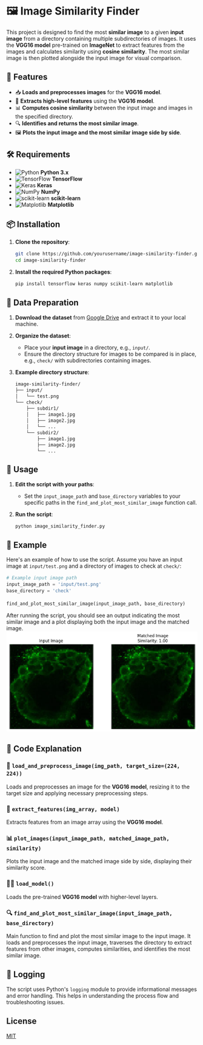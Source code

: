 
# 🖼️ Image Similarity Finder

This project is designed to find the most **similar image** to a given **input image** from a directory containing multiple subdirectories of images. It uses the **VGG16 model** pre-trained on **ImageNet** to extract features from the images and calculates similarity using **cosine similarity**. The most similar image is then plotted alongside the input image for visual comparison.

## 🌟 Features

- 📥 **Loads and preprocesses images** for the **VGG16 model**.
- 🧠 **Extracts high-level features** using the **VGG16 model**.
- 📊 **Computes cosine similarity** between the input image and images in the specified directory.
- 🔍 **Identifies and returns the most similar image**.
- 🖼️ **Plots the input image and the most similar image side by side**.

## 🛠️ Requirements

- ![Python](https://img.shields.io/badge/Python-3.x-blue.svg?logo=python&logoColor=white) **Python 3.x**
- ![TensorFlow](https://img.shields.io/badge/TensorFlow-2.x-orange.svg?logo=tensorflow&logoColor=white) **TensorFlow**
- ![Keras](https://img.shields.io/badge/Keras-2.x-red.svg?logo=keras&logoColor=white) **Keras**
- ![NumPy](https://img.shields.io/badge/NumPy-1.x-blue.svg?logo=numpy&logoColor=white) **NumPy**
- ![scikit-learn](https://img.shields.io/badge/scikit--learn-0.x-blue.svg?logo=scikit-learn&logoColor=white) **scikit-learn**
- ![Matplotlib](https://img.shields.io/badge/Matplotlib-3.x-blue.svg?logo=matplotlib&logoColor=white) **Matplotlib**

## 📦 Installation

1. **Clone the repository**:
    ```sh
    git clone https://github.com/yourusername/image-similarity-finder.git
    cd image-similarity-finder
    ```

2. **Install the required Python packages**:
    ```sh
    pip install tensorflow keras numpy scikit-learn matplotlib
    ```

## 📂 Data Preparation

1. **Download the dataset** from [Google Drive](https://drive.google.com/file/d/1UVSJ6h7r8pmOWYZkqWeAZ_YvwbFr1wV3/view) and extract it to your local machine.

2. **Organize the dataset**:
    - Place your **input image** in a directory, e.g., `input/`.
    - Ensure the directory structure for images to be compared is in place, e.g., `check/` with subdirectories containing images.

3. **Example directory structure**:
    ```
    image-similarity-finder/
    ├── input/
    │   └── test.png
    └── check/
        ├── subdir1/
        │   ├── image1.jpg
        │   ├── image2.jpg
        │   └── ...
        └── subdir2/
            ├── image1.jpg
            ├── image2.jpg
            └── ...
    ```

## 🚀 Usage

1. **Edit the script with your paths**:
    - Set the `input_image_path` and `base_directory` variables to your specific paths in the `find_and_plot_most_similar_image` function call.

2. **Run the script**:
    ```sh
    python image_similarity_finder.py
    ```

## 📝 Example

Here's an example of how to use the script. Assume you have an input image at `input/test.png` and a directory of images to check at `check/`:

```python
# Example input image path
input_image_path = 'input/test.png'
base_directory = 'check'

find_and_plot_most_similar_image(input_image_path, base_directory)
```

After running the script, you should see an output indicating the most similar image and a plot displaying both the input image and the matched image.
![Output](https://github.com/RF-UV-11/image-similarity-finder/blob/main/output/output.png)
## 📜 Code Explanation

### 🔄 `load_and_preprocess_image(img_path, target_size=(224, 224))`

Loads and preprocesses an image for the **VGG16 model**, resizing it to the target size and applying necessary preprocessing steps.

### 🧬 `extract_features(img_array, model)`

Extracts features from an image array using the **VGG16 model**.

### 📊 `plot_images(input_image_path, matched_image_path, similarity)`

Plots the input image and the matched image side by side, displaying their similarity score.

### 🏋️‍♂️ `load_model()`

Loads the pre-trained **VGG16 model** with higher-level layers.

### 🔍 `find_and_plot_most_similar_image(input_image_path, base_directory)`

Main function to find and plot the most similar image to the input image. It loads and preprocesses the input image, traverses the directory to extract features from other images, computes similarities, and identifies the most similar image.

## 📑 Logging

The script uses Python's `logging` module to provide informational messages and error handling. This helps in understanding the process flow and troubleshooting issues.

## License

[MIT](https://choosealicense.com/licenses/mit/)
